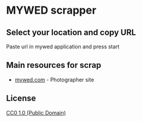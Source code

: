 # MYWED scrapper

## Select your location and copy URL

Paste url in mywed application and press start

## Main resources for scrap

- [mywed.com](https://mywed.com) - Photographer site

## License

[CC0 1.0 (Public Domain)](LICENSE.md)
